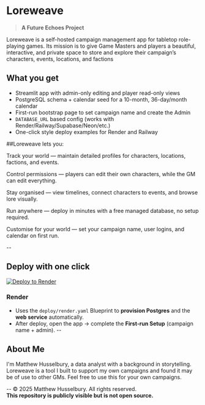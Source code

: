 # Loreweave
> **A Future Echoes Project**

Loreweave is a self-hosted campaign management app for tabletop role-playing games.
Its mission is to give Game Masters and players a beautiful, interactive, and private space to store and explore their campaign’s characters, events, locations, and factions

## What you get
- Streamlit app with admin-only editing and player read-only views
- PostgreSQL schema + calendar seed for a 10-month, 36-day/month calendar
- First-run bootstrap page to set campaign name and create the Admin
- `DATABASE_URL` based config (works with Render/Railway/Supabase/Neon/etc.)
- One-click style deploy examples for Render and Railway

##Loreweave lets you:

Track your world — maintain detailed profiles for characters, locations, factions, and events.

Control permissions — players can edit their own characters, while the GM can edit everything.

Stay organised — view timelines, connect characters to events, and browse lore visually.

Run anywhere — deploy in minutes with a free managed database, no setup required.

Customise for your world — set your campaign name, user logins, and calendar on first run.

--

## Deploy with one click

[![Deploy to Render](https://render.com/images/deploy-to-render-button.svg)](https://render.com/deploy)  
### Render
- Uses the `deploy/render.yaml` Blueprint to **provision Postgres** and the **web service** automatically.
- After deploy, open the app → complete the **First‑run Setup** (campaign name + admin).
--
## About Me

I'm Matthew Husselbury, a data analyst with a background in storytelling. Loreweave is a tool I built to support my own campaigns and found it may be of use to other GMs. Feel free to use this for your own campaigns.

--
© 2025 Matthew Husselbury. All rights reserved.  
**This repository is publicly visible but is not open source.**
